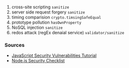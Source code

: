 1. cross-site scripting `sanitize`
2. server side request forgery `sanitize`
3. timing comparision `crypto.timsingSafeEqual`
4. prototype pollution `hasOwnProperty`
5. NoSQL injection `sanitize`
6. redos attack (regEx denaial service) `validator/sanitize`

### Sources

- [JavaScript Security Vulnerabilities Tutorial](https://youtu.be/CZuahKT7elo?si=WSRLBh51NnuVQb7x)
- [Node.js Security Checklist](https://blog.risingstack.com/node-js-security-checklist/)
